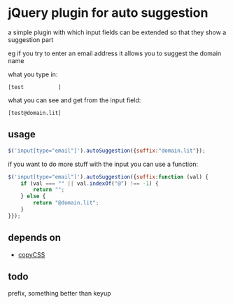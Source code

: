 # jQuery plugin for auto suggestion

a simple plugin with which input fields can be extended so that they show a suggestion part

eg if you try to enter an email address it allows you to suggest the domain name

what you type in:

    [test           ]

what you can see and get from the input field:

    [test@domain.lit]

## usage

```javascript
$('input[type="email"]').autoSuggestion({suffix:"domain.lit"});
```

if you want to do more stuff with the input you can use a function:

```javascript
$('input[type="email"]').autoSuggestion({suffix:function (val) {
    if (val === "" || val.indexOf("@") !== -1) {
        return "";
    } else {
        return "@domain.lit";
    }
}});
```

## depends on

* [copyCSS](http://plugins.jquery.com/project/copyCSS)

## todo

prefix, something better than keyup
